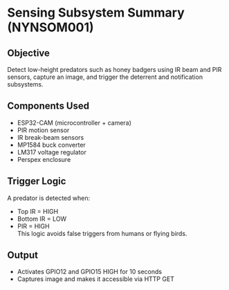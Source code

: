 # Sensing Subsystem Summary (NYNSOM001)

## Objective
Detect low-height predators such as honey badgers using IR beam and PIR sensors, capture an image, and trigger the deterrent and notification subsystems.

## Components Used
- ESP32-CAM (microcontroller + camera)
- PIR motion sensor
- IR break-beam sensors
- MP1584 buck converter
- LM317 voltage regulator
- Perspex enclosure

## Trigger Logic
A predator is detected when:
- Top IR = HIGH
- Bottom IR = LOW
- PIR = HIGH  
This logic avoids false triggers from humans or flying birds.

## Output
- Activates GPIO12 and GPIO15 HIGH for 10 seconds
- Captures image and makes it accessible via HTTP GET
